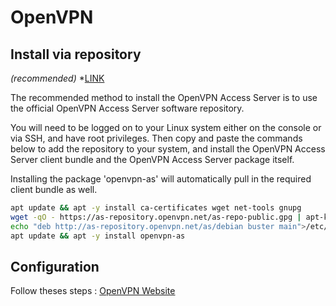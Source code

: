 # OpenVPN

## Install via repository 
*(recommended)* *[LINK](https://openvpn.net/vpn-software-packages/)

The recommended method to install the OpenVPN Access Server is to use the official OpenVPN Access Server software repository. 

You will need to be logged on to your Linux system either on the console or via SSH, and have root privileges. Then copy and paste the commands below to add the repository to your system, and install the OpenVPN Access Server client bundle and the OpenVPN Access Server package itself. 

Installing the package 'openvpn-as' will automatically pull in the required client bundle as well.

```bash
apt update && apt -y install ca-certificates wget net-tools gnupg
wget -qO - https://as-repository.openvpn.net/as-repo-public.gpg | apt-key add -
echo "deb http://as-repository.openvpn.net/as/debian buster main">/etc/apt/sources.list.d/openvpn-as-repo.list
apt update && apt -y install openvpn-as
```

## Configuration 

Follow theses steps : [OpenVPN Website](https://openvpn.net/vpn-server-resources/finishing-configuration-of-access-server/)